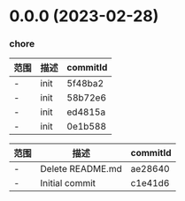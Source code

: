 # 0.0.0 (2023-02-28)

### chore
范围|描述|commitId
--|--|--
 - | init | 5f48ba2
 - | init | 58b72e6
 - | init | ed4815a
 - | init | 0e1b588


范围|描述|commitId
--|--|--
 - | Delete README.md | ae28640
 - | Initial commit | c1e41d6

